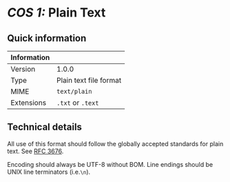 # *COS 1:* Plain Text

## Quick information

| Information |                           |
| ----------- | ------------------------- |
| Version     | 1.0.0                     |
| Type        | Plain text file format    |
| MIME        | `text/plain`              |
| Extensions  | `.txt` or `.text`         |

## Technical details

All use of this format should follow the globally accepted standards for plain
text. See [RFC 3676](https://www.ietf.org/rfc/rfc3676.txt).

Encoding should always be UTF-8 without BOM. Line endings should be UNIX line terminators (i.e.`\n`).
